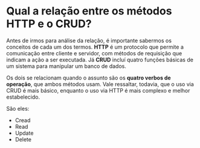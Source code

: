 # Qual a relação entre os métodos HTTP e o CRUD?
 
Antes de irmos para análise da relação, é importante sabermos os conceitos de cada um dos termos. **HTTP** é um protocolo que permite a comunicação entre cliente e servidor, com métodos de requisição que indicam a ação a ser executada. Já **CRUD** incluí quatro funções básicas de um sistema para manipular um banco de dados. 

Os dois se relacionam quando o assunto são os **quatro verbos de operação**, que ambos métodos usam. Vale ressaltar, todavia, que o uso via CRUD é mais básico, enquanto o uso via HTTP é mais complexo e melhor estabelecido.

São eles:

- Cread
- Read
- Update
- Delete
